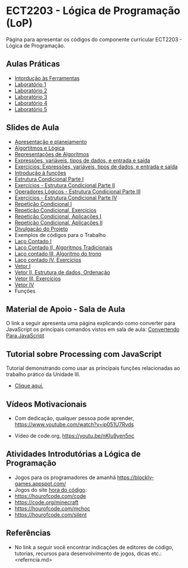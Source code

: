 # ECT2203 - Lógica de Programação (LoP)

Página para apresentar os códigos do componente curricular ECT2203 - Lógica de Programação.



## Aulas Práticas

* [Intordução às Ferramentas](https://github.com/LoP-ECT2203/2017.2/wiki/Criando-P%C3%A1ginas-WEB)
* [Laboratório 1](http://lop.ect.ufrn.br/lista/598cd57a3bc48946977dcf67)
* [Laboratório 2](http://lop.ect.ufrn.br/lista/599ae0e1872c0a078b68b13e)
* [Laboratório 3](http://lop.ect.ufrn.br/lista/59a43ffe488d4e3adff533a2)
* [Laboratório 4](http://lop.ect.ufrn.br/lista/59ccfc9edc0ada44262e5991)
* [Laboratório 5](http://lop.ect.ufrn.br/lista/59c91e06c3da1d73401149da)


## Slides de Aula

* [Apresentação e planejamento](https://goo.gl/Z78p7m)
* [Algortitmos e Lógica](https://goo.gl/sy6eGC)
* [Representações de Algoritmos](https://goo.gl/Ci29jy)
* [Expressões, variáveis, tipos de dados, e entrada e saída](https://goo.gl/4dYfps)
* [Exercícios: Expressões, variáveis, tipos de dados, e entrada e saída](https://goo.gl/qXUcH8)
* [Introdução à funções](https://docs.google.com/presentation/d/1QMpZ_P4R3fGNy9RSFGifl283xa0bz0resJN2HHfez8Q/edit?usp=sharing)
* [Estrutura Condicional Parte I](https://goo.gl/rRRrol)
* [Exercícios - Estrutura Condicional Parte II](https://goo.gl/iQdlGa)
* [Operadores Lógicos - Estrutura Condicional Parte III](https://goo.gl/vI592o)
* [Exercícios - Estrutura Condicional Parte IV](https://goo.gl/7egJPc)
* [Repetição Condicional I](https://goo.gl/bWt1iV)
* [Repetição Condicional, Exercícios](https://goo.gl/FXjkUs)
* [Repetição Condicional, Aplicações I](https://goo.gl/jcwriL)
* [Repetição Condicional, Aplicações II](https://goo.gl/lTrXDQ)
* [Divulgação do Projeto](https://goo.gl/fIKTsr)
* Exemplos de códigos para o Trabalho
* [Laço Contado I](https://goo.gl/Jnqz3c)
* [Laço Contado II,  Algoritmos Tradicionais](https://goo.gl/CVSzoM)
* [Laço contado III, Algoritmo do trono](https://goo.gl/sKaF2Y)
* [Laço contado IV, Exercícios](https://goo.gl/YrsRKs)
* [Vetor I](https://goo.gl/EkPNSL)
* [Vetor II, Estrutura de dados, Ordenação](https://goo.gl/QKA25B)
* [Vetor III, Exercícios](https://goo.gl/u5OKnH)
* [Vetor IV](https://goo.gl/6prGct)
* Funções


## Material de Apoio - Sala de Aula

O link a seguir apresenta uma página explicando como converter para JavaScript os principais comandos vistos em sala de aula: [Convertendo Para JavaScript](https://github.com/orivaldosantana/ECT2203LoP/tree/master/convertendo)

## Tutorial sobre Processing com JavaScript

Tutorial demonstrando como usar as principais funções relacionadas ao trabalho prático da Unidade III.

* [Clique aqui.](https://github.com/orivaldosantana/ECT2203LoP/tree/master/tutorial)

## Vídeos Motivacionais

* Com dedicação, qualquer pessoa pode aprender, <https://www.youtube.com/watch?v=ip051U7Rvds>

* Vídeo de code.org, <https://youtu.be/nKIu9yen5nc>

## Atividades Introdutórias a Lógica de Programação

* Jogos para os programadores de amanhã <https://blockly-games.appspot.com/>  
* Jogos do site [hora do código](code.org):
 * https://hourofcode.com/code
 * https://code.org/minecraft
 * https://hourofcode.com/mchoc
 * https://hourofcode.com/silent


## Referências

* No link a seguir você encontrar indicações de editores de código, tutorias, recursos para desenvolvimento de jogos, dicas etc.: <referncia.md> 

